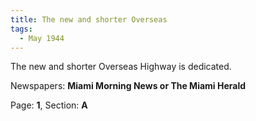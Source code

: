 ```yaml
---  
title: The new and shorter Overseas  
tags:  
  - May 1944  
---  
```

  
The new and shorter Overseas Highway is dedicated.  
  
Newspapers: **Miami Morning News or The Miami Herald**  
  
Page: **1**, Section: **A** 
